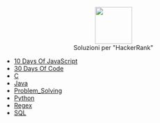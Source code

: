<p align="center">
    <a href="https://www.hackerrank.com/Cinghiamenisco">
        <img height=85 src="https://d3keuzeb2crhkn.cloudfront.net/hackerrank/assets/styleguide/logo_wordmark-f5c5eb61ab0a154c3ed9eda24d0b9e31.svg">
    </a>
    <br>Soluzioni per "HackerRank"
</p>

* [10 Days Of JavaScript](https://github.com/Cinghiamenisco/HackerRank_Solutions/tree/master/10%20Days%20of%20Javascript)
* [30 Days Of Code](https://github.com/Cinghiamenisco/HackerRank_Solutions/tree/master/30%20Days%20Of%20Code)
* [C](https://github.com/Cinghiamenisco/HackerRank_Solutions/tree/master/C)
* [Java](https://github.com/Cinghiamenisco/HackerRank_Solutions/tree/master/Java)
* [Problem_Solving](#Problem_Solving)
* [Python](https://github.com/Cinghiamenisco/HackerRank_Solutions/tree/master/Python/01%20-%20Introduction)
* [Regex](https://github.com/Cinghiamenisco/HackerRank_Solutions/tree/master/Regex)
* [SQL](https://github.com/Cinghiamenisco/HackerRank_Solutions/tree/master/SQL)

